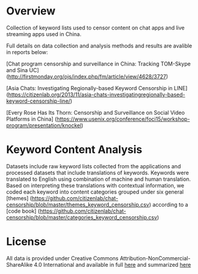 Overview
========

Collection of keyword lists used to censor content on chat apps and live streaming apps used in China.

Full details on data collection and analysis methods and results are avalible in reports below:

[Chat program censorship and surveillance in China: Tracking TOM-Skype and Sina UC] (http://firstmonday.org/ojs/index.php/fm/article/view/4628/3727)

[Asia Chats: Investigating Regionally-based Keyword Censorship in LINE] (https://citizenlab.org/2013/11/asia-chats-investigatingregionally-based-keyword-censorship-line/)

[Every Rose Has Its Thorn: Censorship and Surveillance on Social Video Platforms in China] (https://www.usenix.org/conference/foci15/workshop-program/presentation/knockel)


Keyword Content Analysis 
========
Datasets include raw keyword lists collected from the applications and processed datasets that include translations of keywords. 
Keywords were translated to English using combination of machine and human translation. Based on interpreting these translations with contextual information, we coded each keyword into content categories grouped under six general [themes] (https://github.com/citizenlab/chat-censorship/blob/master/themes_keyword_censorship.csv) according to a [code book] (https://github.com/citizenlab/chat-censorship/blob/master/categories_keyword_censorship.csv)

License
========

All data is provided under Creative Commons
Attribution-NonCommercial-ShareAlike 4.0 International and available in full
[here](https://creativecommons.org/licenses/by-nc-sa/4.0/legalcode) and summarized
[here](https://creativecommons.org/licenses/by-nc-sa/4.0/)


